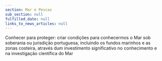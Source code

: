 ```yaml
---
section: Mar e Pescas
sub_section: null
fulfilled_date: null
links_to_news_articles: null
---
```


Conhecer para proteger: criar condições para conhecermos o Mar sob soberania ou jurisdição portuguesa, incluindo os fundos marinhos e as zonas costeira, através dum investimento significativo no conhecimento e na investigação científica do Mar